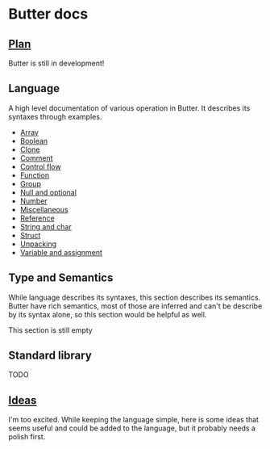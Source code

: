 # Butter docs

## [Plan](./plan.md)

Butter is still in development!

## Language

A high level documentation of various operation in Butter. It describes its syntaxes through examples.

- [Array](language/array.md)
- [Boolean](language/boolean.md)
- [Clone](language/clone.md)
- [Comment](language/comment.md)
- [Control flow](language/control_flow.md)
- [Function](language/function.md)
- [Group](language/group.md)
- [Null and optional](language/null_and_optional.md)
- [Number](language/number.md)
- [Miscellaneous](language/miscellaneous.md)
- [Reference](language/reference.md)
- [String and char](language/string_and_char.md)
- [Struct](language/struct.md)
- [Unpacking](language/unpacking.md)
- [Variable and assignment](language/variable_and_assignment.md)

## Type and Semantics

While language describes its syntaxes, this section describes its semantics. Butter have rich semantics, most of those are inferred and can't be describe by its syntax alone, so this section would be helpful as well.

This section is still empty

## Standard library

TODO

## [Ideas](idea.md)

I'm too excited. While keeping the language simple, here is some ideas that seems useful and could be added to the language, but it probably needs a polish first.
